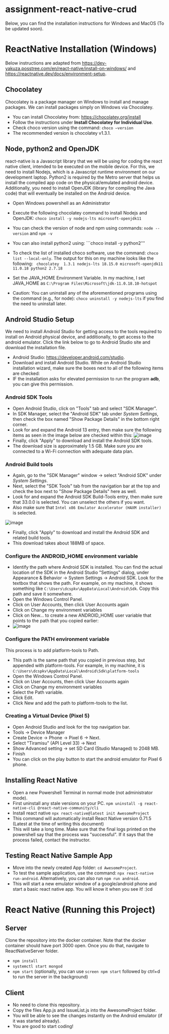 # assignment-react-native-crud


Below, you can find the installation instructions for Windows and MacOS (To be updated soon).

# ReactNative Installation (Windows)
Below instructions are adapted from https://dev-yakuza.posstree.com/en/react-native/install-on-windows/ and https://reactnative.dev/docs/environment-setup.
## Chocolatey
Chocolatey is a package manager on Windows to install and manage packages. We can install packages simply on Windows via Chocolatey.

* You can install Chocolatey from: https://chocolatey.org/install 
* Follow the instructions under **Install Chocolatey for Individual Use**.
* Check choco version using the command: ```choco –version```
* The recommended version is chocolatey v1.3.1.

## Node, python2 and OpenJDK

react-native is a Javascript library that we will be using for coding the react native client, intended to be executed on the mobile device. For this, we need to install Nodejs, which is a Javascript runtime environment on our development laptop. Python2 is required by the Metro server that helps us install the compiled app code on the physical/emulated android device. Additionally, you need to install OpenJDK (library for compiling the Java code) that will eventually be installed on the Android device.

* Open Windows powershell as an Administrator
* Execute the following chocolatey command to install Nodejs and OpenJDK: ```choco install -y nodejs-lts microsoft-openjdk11```
* You can check the version of node and npm using commands: ```node --version``` and ```npm -v```
* You can also install python2 using: ```choco install -y python2'''
* To check the list of installed choco software, use the command: ```choco list --local-only```. The output for this on my machine looks like the following: ```
chocolatey  1.3.1
nodejs-lts 18.15.0
microsoft-openjdk11 11.0.18
python2 2.7.18```

* Set the JAVA_HOME Environment Variable. In my machine, I set JAVA_HOME as ```C:\Program Files\Microsoft\jdk-11.0.18.10-hotspot```
* Caution: You can uninstall any of the aforementioned programs using the command (e.g., for node): ```choco uninstall -y nodejs-lts``` if you find the need to uninstall later.


## Android Studio Setup
We need to install Android Studio for getting access to the tools required to install on Android physical device, and additionally, to get access to the android emulator. Click the link below to go to Android Studio site and download the installation file.

* Android Studio: https://developer.android.com/studio. 
* Download and install Android Studio. While on Android Studio installation wizard, make sure the boxes next to all of the following items are checked:
* IF the installation asks for elevated permission to run the program **adb**, you can give this permission. 


### Android SDK Tools
* Open Android Studio, click on "Tools" tab and select "SDK Manager".
* In SDK Manager, select the "Android SDK" tab under *System Settings*, then check the box named "Show Package Details" in the bottom right corner.
* Look for and expand the Android 13 entry, then make sure the following items as seen in the image below are checked within this:
![image](https://user-images.githubusercontent.com/16555135/228753652-f80e362b-55e8-4417-9cea-51b81b397e05.png)
* Finally, click "Apply" to download and install the Android SDK tools.
* The download size is approximately 1.5 GB. Make sure you are connected to a Wi-Fi connection with adequate data plan.

### Android Build tools
* Again, go to the "SDK Manager" window -> select "Android SDK" under *System Settings*.
* Next, select the "SDK Tools" tab from the navigation bar at the top and check the box next to "Show Package Details" here as well.
* Look for and expand the Android SDK Build-Tools entry, then make sure that 33.0.0 is selected. You can unselect the others if you want.
* Also make sure that ```Intel x86 Emulator Accelerator (HAXM installer)``` is selected.

![image](https://user-images.githubusercontent.com/16555135/228755900-312591db-8076-497d-84dd-181c23d022c5.png)


* Finally, click "Apply" to download and install the Android SDK and related build tools.
* This download takes about 188MB of space.



### Configure the ANDROID_HOME environment variable

* Identify the path where Android SDK is installed. You can find the actual location of the SDK in the Android Studio "Settings" dialog, under Appearance & Behavior → System Settings → Android SDK. Look for the textbox that shows the path. For example, on my machine, it shows something like ```C:\Users\dcspkv\AppData\Local\Android\Sdk```. Copy this path and save it somewhere.
* Open the Windows Control Panel.
* Click on User Accounts, then click User Accounts again
* Click on Change my environment variables
* Click on New... to create a new ANDROID_HOME user variable that points to the path that you copied earlier:
* ![image](https://user-images.githubusercontent.com/16555135/197795599-a6262e3d-17d6-47bc-a51a-a04f1d72ad24.png)

### Configure the PATH environment variable
This process is to add platform-tools to Path.
* This path is the same path that you copied in previous step, but appended with platform-tools. For example, in my machine, it is ```C:\Users\dcspkv\AppData\Local\Android\Sdk\platform-tools```
* Open the Windows Control Panel.
* Click on User Accounts, then click User Accounts again
* Click on Change my environment variables
* Select the Path variable.
* Click Edit.
* Click New and add the path to platform-tools to the list.


### Creating a Virtual Device (Pixel 5)
* Open Android Studio and look for the top navigation bar.
* Tools -> Device Manager
* Create Device -> Phone -> Pixel 6 -> Next.
* Select "Tiramisu" (API Level 33) -> Next
* Show Advanced setting -> set SD Card (Studio Managed) to 2048 MB.
* Finish
* You can click on the play button to start the android emulator for Pixel 6 phone.

## Installing React Native
* Open a new Powershell Terminal in normal mode (not administrator mode).
* First uninstall any stale versions on your PC. ```npm uninstall -g react-native-cli @react-native-community/cli```
* Install react native ```npx react-native@latest init AwesomeProject```
* This command will automatically install React Native version 0.71.5 (Latest at the time of writing this document)
* This will take a long time. Make sure that the final logs printed on the powershell say that the process was "successful". If it says that the process failed, contact the instructor.

## Testing React Native Sample App
* Move into the newly created App folder: ```cd AwesomeProject```.
* To test the sample application, use the command: ```npx react-native run-android```. Alternatively, you can also run ```npm run android```.
* This will start a new emulator window of a google/android phone and start a basic react native app. You will know it when you see it! :)cd 




# React Native (Running this Project)

## Server
Clone the repository into the docker container. Note that the docker container should have port 3000 open. Once you do that, navigate to ReactNativeServer folder. 
- ```npm install```
- ```systemctl start mongod```
- ```npm start``` (optionally, you can use ```screen npm start``` followed by ctrl+d to run the server in the background)

## Client
* No need to clone this repository.
* Copy the files App.js and IssueList.js into the AwesomeProject folder. 
* You will be able to see the changes instantly on the Android emulator (if it was started already).
* You are good to start coding!
